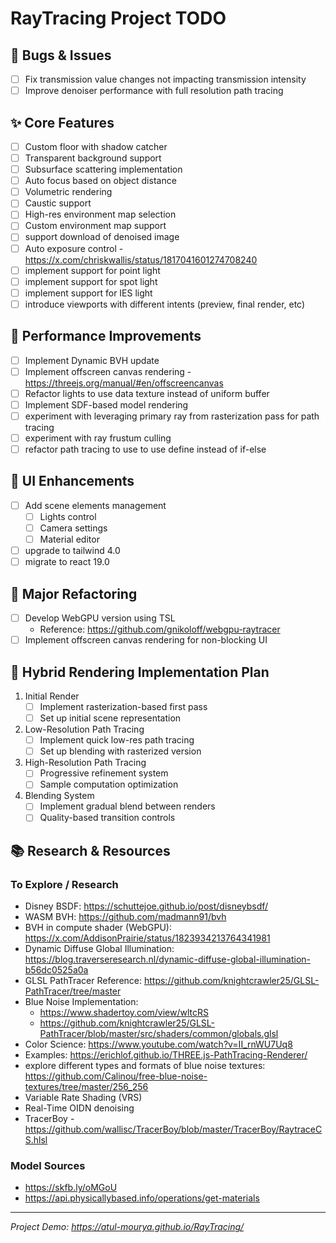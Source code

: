 RayTracing Project TODO
=======================

🐛 Bugs & Issues
----------------

- [ ]  Fix transmission value changes not impacting transmission intensity
- [ ]  Improve denoiser performance with full resolution path tracing

✨ Core Features
---------------

- [ ]  Custom floor with shadow catcher
- [ ]  Transparent background support
- [ ]  Subsurface scattering implementation
- [ ]  Auto focus based on object distance
- [ ]  Volumetric rendering
- [ ]  Caustic support
- [ ]  High-res environment map selection
- [ ]  Custom environment map support
- [ ]  support download of denoised image
- [ ]  Auto exposure control - https://x.com/chriskwallis/status/1817041601274708240
- [ ]  implement support for point light
- [ ]  implement support for spot light
- [ ]  implement support for IES light
- [ ]  introduce viewports with different intents (preview, final render, etc)

🔧 Performance Improvements
---------------------------

- [ ]  Implement Dynamic BVH update
- [ ]  Implement offscreen canvas rendering - https://threejs.org/manual/#en/offscreencanvas
- [ ]  Refactor lights to use data texture instead of uniform buffer
- [ ]  Implement SDF-based model rendering
- [ ]  experiment with leveraging primary ray from rasterization pass for path tracing
- [ ]  experiment with ray frustum culling
- [ ]  refactor path tracing to use to use define instead of if-else

🎨 UI Enhancements
------------------

- [ ]  Add scene elements management
    - [ ]  Lights control
    - [ ]  Camera settings
    - [ ]  Material editor
- [ ]  upgrade to tailwind 4.0
- [ ]  migrate to react 19.0

🔄 Major Refactoring
--------------------

- [ ]  Develop WebGPU version using TSL
    -   Reference: <https://github.com/gnikoloff/webgpu-raytracer>
- [ ]  Implement offscreen canvas rendering for non-blocking UI

🚀 Hybrid Rendering Implementation Plan
---------------------------------------

1.  Initial Render
    - [ ]  Implement rasterization-based first pass
    - [ ]  Set up initial scene representation
2.  Low-Resolution Path Tracing
    - [ ]  Implement quick low-res path tracing
    - [ ]  Set up blending with rasterized version
3.  High-Resolution Path Tracing
    - [ ]  Progressive refinement system
    - [ ]  Sample computation optimization
4.  Blending System
    - [ ]  Implement gradual blend between renders
    - [ ]  Quality-based transition controls

📚 Research & Resources
-----------------------

### To Explore / Research

-   Disney BSDF: <https://schuttejoe.github.io/post/disneybsdf/>
-   WASM BVH: <https://github.com/madmann91/bvh>
-   BVH in compute shader (WebGPU): <https://x.com/AddisonPrairie/status/1823934213764341981>
-   Dynamic Diffuse Global Illumination: <https://blog.traverseresearch.nl/dynamic-diffuse-global-illumination-b56dc0525a0a>
-   GLSL PathTracer Reference: <https://github.com/knightcrawler25/GLSL-PathTracer/tree/master>
-   Blue Noise Implementation:
    -   <https://www.shadertoy.com/view/wltcRS>
    -   <https://github.com/knightcrawler25/GLSL-PathTracer/blob/master/src/shaders/common/globals.glsl>
-   Color Science: <https://www.youtube.com/watch?v=II_rnWU7Uq8>
-   Examples: https://erichlof.github.io/THREE.js-PathTracing-Renderer/
-   explore different types and formats of blue noise textures: https://github.com/Calinou/free-blue-noise-textures/tree/master/256_256
-   Variable Rate Shading (VRS)
-   Real-Time OIDN denoising
-   TracerBoy - <https://github.com/wallisc/TracerBoy/blob/master/TracerBoy/RaytraceCS.hlsl>

### Model Sources

-   <https://skfb.ly/oMGoU>
-   <https://api.physicallybased.info/operations/get-materials>

* * * * *

*Project Demo: <https://atul-mourya.github.io/RayTracing/>*
